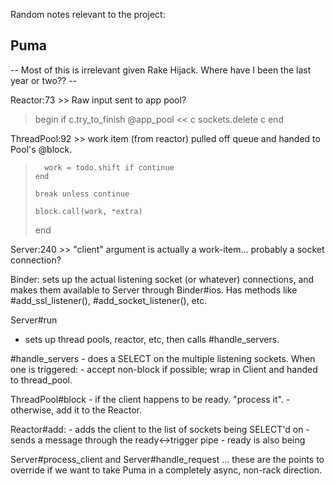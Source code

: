 Random notes relevant to the project:

## Puma ##

-- Most of this is irrelevant given Rake Hijack. Where have I been the last year or two?? --


Reactor:73 >> Raw input sent to app pool?
>   begin
>     if c.try_to_finish
>     @app_pool << c
>     sockets.delete c
>   end

ThreadPool:92 >> work item (from reactor) pulled off queue and handed to Pool's @block.
>       work = todo.shift if continue
>     end
>
>     break unless continue
>
>     block.call(work, *extra)
>   end

Server:240 >> "client" argument is actually a work-item... probably a socket connection?


Binder: sets up the actual listening socket (or whatever) connections, and makes them available to 
    Server through Binder#ios. Has methods like #add_ssl_listener(), #add_socket_listener(), etc.


Server#run
  - sets up thread pools, reactor, etc, then calls #handle_servers.
  
  #handle_servers
    - does a SELECT on the multiple listening sockets. When one is triggered:
    - accept non-block if possible; wrap in Client and handed to thread_pool.
    
  ThreadPool#block <Accepts Client>
    - if the client happens to be ready. "process it".
    - otherwise, add it to the Reactor.
    
  Reactor#add:
    - adds the client to the list of sockets being SELECT'd on
    - sends a message through the ready<->trigger pipe
        - ready is also being
    
    
Server#process_client and Server#handle_request ... these are the points to override if we want to
take Puma in a completely async, non-rack direction.
